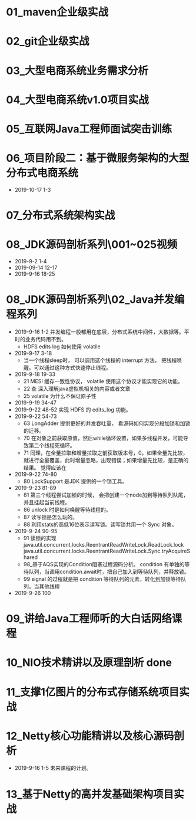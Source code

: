 
# 01_maven企业级实战

# 02_git企业级实战

# 03_大型电商系统业务需求分析

# 04_大型电商系统v1.0项目实战

# 05_互联网Java工程师面试突击训练

# 06_项目阶段二：基于微服务架构的大型分布式电商系统
- 2019-10-17 1-3

# 07_分布式系统架构实战

# 08_JDK源码剖析系列\001~025视频   
- 2019-9-2 1-4 
- 2019-09-14 12-17
- 2019-9-16 18-25

# 08_JDK源码剖析系列\02_Java并发编程系列
- 2019-9-16 1-2 并发编程一般都用在底层，分布式系统中间件，大数据等。平时的业务代码用不到。
  - HDFS edits log 如何使用 volatile
- 2019-9-17 3-18
  - 当一个线程sleep时， 可以调用这个线程的 interrupt 方法， 把线程唤醒。可以通过这种方式快速停止线程。
- 2019-9-18 19-33
  - 21 MESI 缓存一致性协议， volatile 使用这个协议才能实现它的功能。 
  - 22 查 深入理解java虚拟机相关的内容或者文章
  - 25 volatile 为什么不保证原子性
- 2019-9-19 34-47
- 2019-9-22 48-52 实现 HDFS 的 edits_log 功能。
- 2019-9-22 54-73
  - 63 LongAdder 提供更好的并发吞吐量， 看源码如何实现分段加锁和加锁的迁移。
  - 70 在对象之前获取原值，然后while循环设置，如果多线程并发，可能导致第二个线程死循环。
  - 71 同理，在全量拉取和增量拉取之前获取版本号，0。如果全量先比较，就进行全量覆盖，此时增量忽略，出现错误；如果增量先比较，是正确的结果。
    觉得应该在
- 2019-9-22 74-80
  - 80 LockSupport 是JDK 提供的一个锁工具。
- 2019-9-23 81-89
  - 81 第三个线程尝试加锁的时候， 会把创建一个node加到等待队列队尾，并且挂起当前线程。
  - 86 unlock 时是如何唤醒等待线程的。
  - 87 读写锁是怎么玩的。
  - 88 利用stats的高低16位表示读写锁。读写锁共用一个 Sync 对象。
- 2019-9-24 90-95
  - 91 读锁的实现
       java.util.concurrent.locks.ReentrantReadWriteLock.ReadLock.lock
       java.util.concurrent.locks.ReentrantReadWriteLock.Sync.tryAcquireShared
  - 98_基于AQS实现的Condition阻塞过程源码分析。 condition 有单独的等待队列，当调用condition.await时，把自己加入到等待队列，并释放锁。
  - 99 signal 的过程就是把 condition 等待队列的元素，转化到加锁等待队列。当其他线程
- 2019-9-26 100
  
# 09_讲给Java工程师听的大白话网络课程

# 10_NIO技术精讲以及原理剖析 done

# 11_支撑1亿图片的分布式存储系统项目实战

# 12_Netty核心功能精讲以及核心源码剖析
- 2019-9-16 1-5  未来课程的计划。   
# 13_基于Netty的高并发基础架构项目实战
